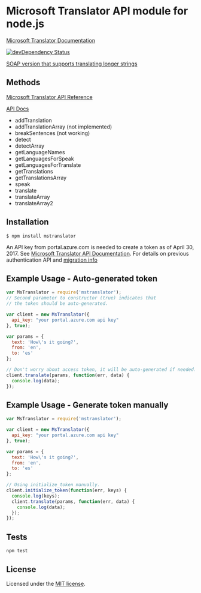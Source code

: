 # Microsoft Translator API module for node.js

  [Microsoft Translator Documentation](http://docs.microsofttranslator.com/text-translate.html)

[![devDependency Status](https://david-dm.org/nanek/mstranslator/dev-status.svg)](https://david-dm.org/nanek/mstranslator#info=devDependencies)

[SOAP version that supports translating longer strings](https://github.com/tommedema/node-mstranslate-soap)

## Methods

  [Microsoft Translator API Reference](http://msdn.microsoft.com/en-us/library/ff512404.aspx)

  [API Docs](./API.md)

  * addTranslation
  * addTranslationArray (not implemented)
  * breakSentences (not working)
  * detect
  * detectArray
  * getLanguageNames
  * getLanguagesForSpeak
  * getLanguagesForTranslate
  * getTranslations
  * getTranslationsArray
  * speak
  * translate
  * translateArray
  * translateArray2

## Installation

    $ npm install mstranslator

An API key from portal.azure.com is needed to create a token as of April 30, 2017.
See [Microsoft Translator API Documentation](http://docs.microsofttranslator.com/text-translate.html). For details on previous authentication API and
[migration info](https://translatorbusiness.uservoice.com/knowledgebase/articles/1078534-microsoft-translator-on-azure)

## Example Usage - Auto-generated token

```js
var MsTranslator = require('mstranslator');
// Second parameter to constructor (true) indicates that
// the token should be auto-generated.

var client = new MsTranslator({
  api_key: "your portal.azure.com api key"
}, true);

var params = {
  text: 'How\'s it going?',
  from: 'en',
  to: 'es'
};

// Don't worry about access token, it will be auto-generated if needed.
client.translate(params, function(err, data) {
  console.log(data);
});
```

## Example Usage - Generate token manually

```js
var MsTranslator = require('mstranslator');

var client = new MsTranslator({
  api_key: "your portal.azure.com api key"
}, true);

var params = {
  text: 'How\'s it going?',
  from: 'en',
  to: 'es'
};

// Using initialize_token manually.
client.initialize_token(function(err, keys) {
  console.log(keys);
  client.translate(params, function(err, data) {
    console.log(data);
  });
});
```


## Tests

    npm test


## License

Licensed under the [MIT license](LICENSE-MIT).
